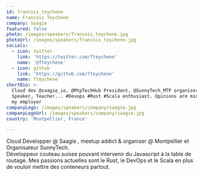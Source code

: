 ```yaml
---
id: francois_teychene
name: Francois Teychene
company: Saagie
featured: false
photo: /images/speakers/francois_teychene.jpg
photoUrl: /images/speakers/francois_teychene.jpg
socials:
  - icon: twitter
    link: 'https://twitter.com/fteychene'
    name: '@fteychene'
  - icon: github
    link: 'https://github.com/fteychene'
    name: fteychene
shortBio: >-
  Cloud dev @saagie_io, @MtpTechHub President, @SunnyTech_MTP organiser,
  Speaker, Teacher... #Devops #Rust #Scala enthusiast. Opinions are mine not of
  my employer
companyLogo: /images/speakers/company/saagie.jpg
companyLogoUrl: /images/speakers/company/saagie.jpg
country: 'Montpellier, France'

---
```


Cloud Developper @ Saagie , meetup addict & organiser @ Montpellier et Organisateur SunnyTech.  
Développeur couteau suisse pouvant intervenir du Javascript à la table de routage. Mes passions actuelles sont le Rust, le DevOps et le Scala en plus de vouloir mettre des conteneurs partout.
